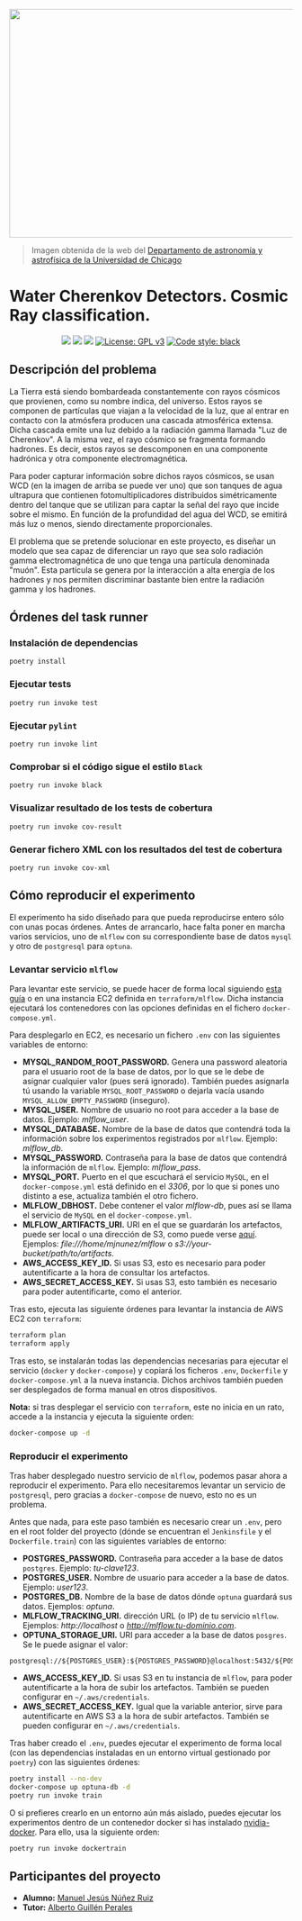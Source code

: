 <p align="center">
    <img width="639" height="406" src="https://astro.uchicago.edu/depot/images/highlight-080224-3_large.jpg">
</p>

> Imagen obtenida de la web del [Departamento de astronomía y astrofísica de la Universidad de Chicago](https://astro.uchicago.edu/research/auger.php)

# Water Cherenkov Detectors. Cosmic Ray classification.
<p align="center">
    <a href='http://jenkins.mjnunez.es/job/TFG/job/main/'><img src='http://jenkins.mjnunez.es/buildStatus/icon?job=TFG%2Fmain'></a>
    <a href="https://www.codacy.com/gh/ManuelJNunez/TFG/dashboard?utm_source=github.com&amp;utm_medium=referral&amp;utm_content=ManuelJNunez/TFG&amp;utm_campaign=Badge_Coverage"><img src="https://app.codacy.com/project/badge/Coverage/e289951e1da6421e82062829ef76ae5d"/></a>
    <a href="https://www.codacy.com/gh/ManuelJNunez/TFG/dashboard?utm_source=github.com&amp;utm_medium=referral&amp;utm_content=ManuelJNunez/TFG&amp;utm_campaign=Badge_Grade"><img src="https://app.codacy.com/project/badge/Grade/e289951e1da6421e82062829ef76ae5d"/></a>
    <a href="https://www.gnu.org/licenses/gpl-3.0"><img alt="License: GPL v3" src="https://img.shields.io/badge/License-GPLv3-blue.svg"></a>
    <a href="https://github.com/psf/black"><img alt = "Code style: black" src="https://img.shields.io/badge/code%20style-black-000000.svg"></a>
</p>

## Descripción del problema

La Tierra está siendo bombardeada constantemente con rayos cósmicos que provienen, como su nombre indica, del universo. Estos rayos se componen de partículas que viajan a la velocidad de la luz, que al entrar en contacto con la atmósfera producen una cascada atmosférica extensa. Dicha cascada emite una luz debido a la radiación gamma llamada "Luz de Cherenkov". A la misma vez, el rayo cósmico se fragmenta formando hadrones. Es decir, estos rayos se descomponen en una componente hadrónica y otra componente electromagnética.

Para poder capturar información sobre dichos rayos cósmicos, se usan WCD (en la imagen de arriba se puede ver uno) que son tanques de agua ultrapura que contienen fotomultiplicadores distribuidos simétricamente dentro del tanque que se utilizan para captar la señal del rayo que incide sobre el mismo. En función de la profundidad del agua del WCD, se emitirá más luz o menos, siendo directamente proporcionales.

El problema que se pretende solucionar en este proyecto, es diseñar un modelo que sea capaz de diferenciar un rayo que sea solo radiación gamma electromagnética de uno que tenga una partícula denominada "muón". Esta partícula se genera por la interacción a alta energía de los hadrones y nos permiten discriminar bastante bien entre la radiación gamma y los hadrones.

## Órdenes del task runner

### Instalación de dependencias

    poetry install

### Ejecutar tests

    poetry run invoke test

### Ejecutar `pylint`

    poetry run invoke lint

### Comprobar si el código sigue el estilo `Black`

    poetry run invoke black

### Visualizar resultado de los tests de cobertura

    poetry run invoke cov-result

### Generar fichero XML con los resultados del test de cobertura

    poetry run invoke cov-xml

## Cómo reproducir el experimento

El experimento ha sido diseñado para que pueda reproducirse entero sólo con unas pocas órdenes. Antes de arrancarlo, hace falta poner en marcha varios servicios, uno de `mlflow` con su correspondiente base de datos `mysql` y otro de `postgresql` para `optuna`.

### Levantar servicio `mlflow`

Para levantar este servicio, se puede hacer de forma local siguiendo [esta guía](https://www.mlflow.org/docs/latest/tracking.html#scenario-1-mlflow-on-localhost) o en una instancia EC2 definida en `terraform/mlflow`. Dicha instancia ejecutará los contenedores con las opciones definidas en el fichero `docker-compose.yml`.

Para desplegarlo en EC2, es necesario un fichero `.env` con las siguientes variables de entorno:

- **MYSQL_RANDOM_ROOT_PASSWORD.** Genera una password aleatoria para el usuario root de la base de datos, por lo que se le debe de asignar cualquier valor (pues será ignorado). También puedes asignarla tú usando la variable `MYSQL_ROOT_PASSWORD` o dejarla vacía usando `MYSQL_ALLOW_EMPTY_PASSWORD` (inseguro).
- **MYSQL_USER.** Nombre de usuario no root para acceder a la base de datos. Ejemplo: *mlflow_user*.
- **MYSQL_DATABASE.** Nombre de la base de datos que contendrá toda la información sobre los experimentos registrados por `mlflow`. Ejemplo: *mlflow_db*.
- **MYSQL_PASSWORD.** Contraseña para la base de datos que contendrá la información de `mlflow`. Ejemplo: *mlflow_pass*.
- **MYSQL_PORT.** Puerto en el que escuchará el servicio `MySQL`, en el `docker-compose.yml` está definido en el *3306*, por lo que si pones uno distinto a ese, actualiza también el otro fichero.
- **MLFLOW_DBHOST.** Debe contener el valor *mlflow-db*, pues así se llama el servicio de `MySQL` en el `docker-compose.yml`.
- **MLFLOW_ARTIFACTS_URI.** URI en el que se guardarán los artefactos, puede ser local o una dirección de S3, como puede verse [aquí](https://www.mlflow.org/docs/latest/tracking.html#scenario-4-mlflow-with-remote-tracking-server-backend-and-artifact-stores). Ejemplos: *file:///home/mjnunez/mlflow* o *s3://your-bucket/path/to/artifacts*.
- **AWS_ACCESS_KEY_ID.** Si usas S3, esto es necesario para poder autentificarte a la hora de consultar los artefactos.
- **AWS_SECRET_ACCESS_KEY.** Si usas S3, esto también es necesario para poder autentificarte, como el anterior.

Tras esto, ejecuta las siguiente órdenes para levantar la instancia de AWS EC2 con `terraform`:

```sh
terraform plan
terraform apply
```

Tras esto, se instalarán todas las dependencias necesarias para ejecutar el servicio (`docker` y `docker-compose`) y copiará los ficheros `.env`, `Dockerfile` y `docker-compose.yml` a la nueva instancia. Dichos archivos también pueden ser desplegados de forma manual en otros dispositivos.

**Nota:** si tras desplegar el servicio con `terraform`, este no inicia en un rato, accede a la instancia y ejecuta la siguiente orden:

```sh
docker-compose up -d
```

### Reproducir el experimento

Tras haber desplegado nuestro servicio de `mlflow`, podemos pasar ahora a reproducir el experimento. Para ello necesitaremos levantar un servicio de `postgresql`, pero gracias a `docker-compose` de nuevo, esto no es un problema.

Antes que nada, para este paso también es necesario crear un `.env`, pero en el root folder del proyecto (dónde se encuentran el `Jenkinsfile` y el `Dockerfile.train`) con las siguientes variables de entorno:

- **POSTGRES_PASSWORD.** Contraseña para acceder a la base de datos `postgres`. Ejemplo: *tu-clave123*.
- **POSTGRES_USER.** Nombre de usuario para acceder a la base de datos. Ejemplo: *user123*.
- **POSTGRES_DB.** Nombre de la base de datos dónde `optuna` guardará sus datos. Ejemplos: *optuna*.
- **MLFLOW_TRACKING_URI.** dirección URL (o IP) de tu servicio `mlflow`. Ejemplos: *http://localhost* o *http://mlflow.tu-dominio.com*.
- **OPTUNA_STORAGE_URI.** URI para acceder a la base de datos `posgres`. Se le puede asignar el valor:
```plaintext  
postgresql://${POSTGRES_USER}:${POSTGRES_PASSWORD}@localhost:5432/${POSTGRES_DB}
```
- **AWS_ACCESS_KEY_ID.** Si usas S3 en tu instancia de `mlflow`, para poder autentificarte a la hora de subir los artefactos. También se pueden configurar en `~/.aws/credentials`.
- **AWS_SECRET_ACCESS_KEY.** Igual que la variable anterior, sirve para autentificarte en AWS S3 a la hora de subir artefactos. También se pueden configurar en `~/.aws/credentials`.

Tras haber creado el `.env`, puedes ejecutar el experimento de forma local (con las dependencias instaladas en un entorno virtual gestionado por `poetry`) con las siguientes órdenes:

```sh
poetry install --no-dev
docker-compose up optuna-db -d
poetry run invoke train
```

O si prefieres crearlo en un entorno aún más aislado, puedes ejecutar los experimentos dentro de un contenedor docker si has instalado [nvidia-docker](https://docs.nvidia.com/datacenter/cloud-native/container-toolkit/install-guide.html). Para ello, usa la siguiente orden:

```sh
poetry run invoke dockertrain
```

## Participantes del proyecto
-   **Alumno:** [Manuel Jesús Núñez Ruiz](https://github.com/ManuelJNunez)
-   **Tutor:** [Alberto Guillén Perales](https://github.com/aguillenatc)
